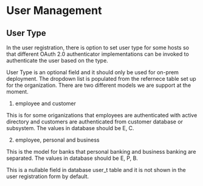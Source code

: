 # User Management

## User Type

In the user registration, there is option to set user type for some hosts so that different OAuth 2.0 authenticator implementations can be invoked to authenticate the user based on the type. 

User Type is an optional field and it should only be used for on-prem deployment. The dropdown list is populated from the refernece table set up for the organization. There are two different models we are support at the moment. 

1. employee and customer

This is for some origanizations that employees are authenticated with active directory and customers are authenticated from customer database or subsystem. The values in database should be E, C.

2. employee, personal and business

This is the model for banks that personal banking and business banking are separated. The values in database should be E, P, B.

This is a nullable field in database user_t table and it is not shown in the user registration form by default. 



